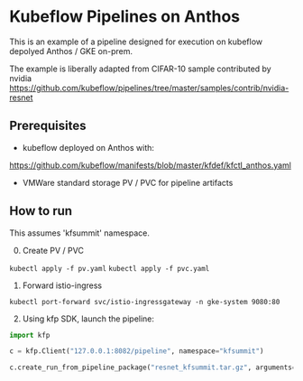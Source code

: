 # Kubeflow Pipelines on Anthos

This is an example of a pipeline designed for execution on kubeflow depolyed Anthos / GKE on-prem.

The example is liberally adapted from CIFAR-10 sample contributed by nvidia https://github.com/kubeflow/pipelines/tree/master/samples/contrib/nvidia-resnet

## Prerequisites

- kubeflow deployed on Anthos with:

https://github.com/kubeflow/manifests/blob/master/kfdef/kfctl_anthos.yaml

- VMWare standard storage PV / PVC for pipeline artifacts

## How to run

This assumes 'kfsummit' namespace.

0. Create PV / PVC

`kubectl apply -f pv.yaml`
`kubectl apply -f pvc.yaml`

1. Forward istio-ingress

`kubectl port-forward svc/istio-ingressgateway -n gke-system 9080:80`

2. Using kfp SDK, launch the pipeline:

```python
import kfp

c = kfp.Client("127.0.0.1:8082/pipeline", namespace="kfsummit")

c.create_run_from_pipeline_package("resnet_kfsummit.tar.gz", arguments={}, experiment_name="kfsummit")  
```